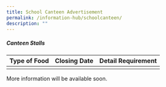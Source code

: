 ```yaml
---
title: School Canteen Advertisement
permalink: /information-hub/schoolcanteen/
description: ""
---
```

##### Canteen Stalls



| Type of Food | Closing Date | Detail Requirement |
| -------- | -------- | -------- |
|     |    |    |

More information will be available soon.